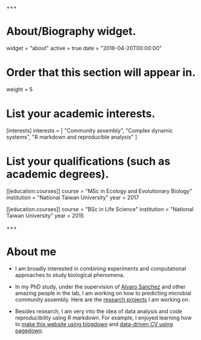 +++
# About/Biography widget.
widget = "about"
active = true
date = "2016-04-20T00:00:00"

# Order that this section will appear in.
weight = 5

# List your academic interests.
[interests]
  interests = [
    "Community assembly",
    "Complex dynamic systems",
    "R markdown and reproducible analysis"
  ]
  

# List your qualifications (such as academic degrees).
[[education.courses]]
  course = "MSc in Ecology and Evolutionary Biology"
  institution = "National Taiwan University"
  year = 2017

[[education.courses]]
  course = "BSc in Life Science"
  institution = "National Taiwan University"
  year = 2015

+++

# About me

- I am broadly interested in combining experiments and computational approaches to study biological phenomena. 

- In my PhD study, under the supervision of [Alvaro Sanchez](http://www.sanchezlaboratory.com/) and other amazing people in the lab, I am working on how to predicting microbial community assembly. Here are the [research projects](https://www.changyuchang.name/#projects) I am working on. 

- Besides research, I am very into the idea of data analysis and code reproducibility using R markdown. For example, I enjoyed learning how to [make this website using blogdown](https://www.changyuchang.name/2018/03/08/how-to-build-up-this-website/) and [data-driven CV using pagedown](https://www.changyuchang.name/2019/11/03/data-driven-cv/). 



